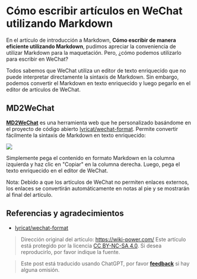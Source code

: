 # Cómo escribir artículos en WeChat utilizando Markdown

En el artículo de introducción a Markdown, **Cómo escribir de manera eficiente utilizando Markdown**, pudimos apreciar la conveniencia de utilizar Markdown para la maquetación. Pero, ¿cómo podemos utilizarlo para escribir en WeChat?

Todos sabemos que WeChat utiliza un editor de texto enriquecido que no puede interpretar directamente la sintaxis de Markdown. Sin embargo, podemos convertir el Markdown en texto enriquecido y luego pegarlo en el editor de artículos de WeChat.

## MD2WeChat

[**MD2WeChat**](https://md2wechat.wiki-power.com/) es una herramienta web que he personalizado basándome en el proyecto de código abierto [lyricat/wechat-format](https://github.com/lyricat/wechat-format). Permite convertir fácilmente la sintaxis de Markdown en texto enriquecido:

[![](https://img.wiki-power.com/d/wiki-media/img/20210216125752.png)](https://md2wechat.wiki-power.com/)

Simplemente pega el contenido en formato Markdown en la columna izquierda y haz clic en "Copiar" en la columna derecha. Luego, pega el texto enriquecido en el editor de WeChat.

Nota: Debido a que los artículos de WeChat no permiten enlaces externos, los enlaces se convertirán automáticamente en notas al pie y se mostrarán al final del artículo.

## Referencias y agradecimientos

- [lyricat/wechat-format](https://github.com/lyricat/wechat-format)

> Dirección original del artículo: <https://wiki-power.com/>
> Este artículo está protegido por la licencia [CC BY-NC-SA 4.0](https://creativecommons.org/licenses/by/4.0/deed.zh). Si desea reproducirlo, por favor indique la fuente.

> Este post está traducido usando ChatGPT, por favor [**feedback**](https://github.com/linyuxuanlin/Wiki_MkDocs/issues/new) si hay alguna omisión.